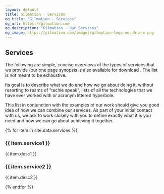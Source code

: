 ```yaml
---
layout: default
title: Gilmation - Services
og_title: "Gilmation - Services"
og_url: https://gilmation.com
og_description: "Gilmation - Our Services"
og_image: https://gilmation.com/images/gilmation-logo-no-phrase.png
---
```

<div class="content-header"></div>
<div class="pure-g page-content">
  <div class="pure-u-1 block">
    <h2>Services</h2>
  </div>
</div>
<div class="pure-g page-content">
  <div class="pure-u-1 block">
      <p>The following are simple, concise overviews of the types of services that we provide (our one page synopsis is also available for download . The list is not meant to be exhaustive.</p>
      <p>Its goal is to describe what we do and how we go about doing it, without resorting to reams of "techie speak", lists of all the technologies that we have ever worked with or acronym littered hyperbole.</p>
      <p>This list in conjunction with the examples of our work should give you good idea of how we can combine our services. As part of your initial contact with us, we ask to work closely with you to define exactly what it is you need and how we can go about achieving it together.</p>
  </div>
</div>
{% for item in site.data.services %}
  <div class="pure-g page-content">
    <div class="pure-u-sm-1-2 pure-u-lg-1-2 block service">
      <h3>{{ item.service1 }}</h3>
      <p>{{ item.desc1 }}</p>
    </div>
    <div class="pure-u-sm-1-2 pure-u-lg-1-2 block service">
      <h3>{{ item.service2 }}</h3>
      <p>{{ item.desc2 }}</p>
    </div>
  </div>
{% endfor %}
<div class="pure-g page-content bottom-of-page-padding">
  <div class="pure-u-1 pure-u-lg-1-3 block">
  </div>
</div>